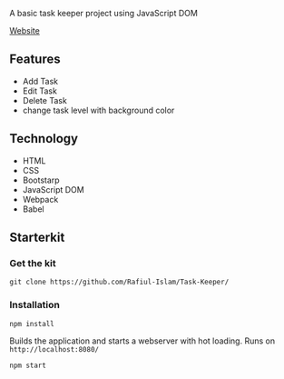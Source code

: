 A basic task keeper project using JavaScript DOM

[Website](https://task-keeper.netlify.app/)

## Features
 - Add Task
 - Edit Task
 - Delete Task
 - change task level with background color
 
## Technology
 - HTML
 - CSS
 - Bootstarp
 - JavaScript DOM
 - Webpack
 - Babel
 
 ## Starterkit
 
 ### Get the kit
```
git clone https://github.com/Rafiul-Islam/Task-Keeper/
```
 
 ### Installation
 ```
 npm install
 ```
 
Builds the application and starts a webserver with hot loading. Runs on `http://localhost:8080/`
 
 ```
 npm start
 ```
 
